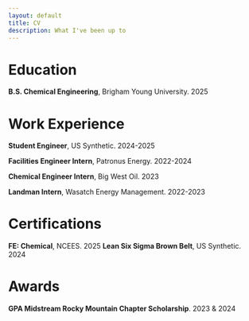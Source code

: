 ```yaml
---
layout: default
title: CV
description: What I've been up to
---
```


# Education

**B.S. Chemical Engineering**, Brigham Young University. 2025

# Work Experience

**Student Engineer**, US Synthetic. 2024-2025

**Facilities Engineer Intern**, Patronus Energy. 2022-2024

**Chemical Engineer Intern**, Big West Oil. 2023

**Landman Intern**, Wasatch Energy Management. 2022-2023

# Certifications

**FE: Chemical**, NCEES. 2025
**Lean Six Sigma Brown Belt**, US Synthetic. 2024

# Awards

**GPA Midstream Rocky Mountain Chapter Scholarship**. 2023 & 2024
